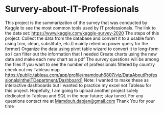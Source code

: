 # Survery-about-IT-Professionals
This project is the summarization of the survey that was conducted by Kaggle to see the most common tools used by IT professionals. The link to the data set: https://www.kaggle.com/kaggle-survey-2020 The steps of this project:
Collect the data from the database and convert it to a usable form using trim, clean, substitute, etc.(I mainly relied on power query for the former)
Organize the data using pivot table wizard to convert it to long-form so I can filter out the information that I needed
Create charts using the new data and make each new chart as a pdf The survey questions will be among the files If you want to see the number of professionals filtered by country check out my Tableau map https://public.tableau.com/app/profile/mamdouh6807/viz/DataAboutProfessionalsIntheITDepartment/Dashboard1
Note: I wanted to make these as interactive dashboards but I wanted to practice my excel not Tableau for this project. Hopefully, I am going to upload another project solely dedicated to Tableau and SQL in the near future; stay tuned.
For any questions contact me at Mamdouh.dabjan@gmail.com
Thank You for your time
